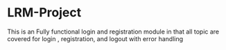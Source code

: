 # LRM-Project
This is an Fully functional login and registration module in that all topic are covered for login , registration, and logout with error handling 
